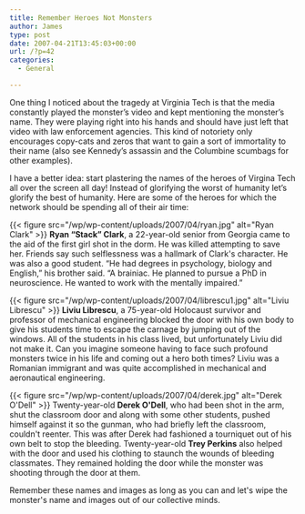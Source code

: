```yaml
---
title: Remember Heroes Not Monsters
author: James
type: post
date: 2007-04-21T13:45:03+00:00
url: /?p=42
categories:
  - General

---
```

One thing I noticed about the tragedy at Virginia Tech is that the media constantly played the monster&#8217;s video and kept mentioning the monster&#8217;s name. They were playing right into his hands and should have just left that video with law enforcement agencies. This kind of notoriety only encourages copy-cats and zeros that want to gain a sort of immortality to their name (also see Kennedy&#8217;s assassin and the Columbine scumbags for other examples).

I have a better idea: start plastering the names of the heroes of Virgina Tech all over the screen all day! Instead of glorifying the worst of humanity let&#8217;s glorify the best of humanity. Here are some of the heroes for which the network should be spending all of their air time:

{{< figure src="/wp/wp-content/uploads/2007/04/ryan.jpg" alt="Ryan Clark" >}}
**Ryan &#8220;Stack&#8221; Clark**, a 22-year-old senior from Georgia came to the aid of the first girl shot in the dorm. He was killed attempting to save her. Friends say such selflessness was a hallmark of Clark's character. He was also a good student. &#8220;He had degrees in psychology, biology and English,&#8221; his brother said. &#8220;A brainiac. He planned to pursue a PhD in neuroscience. He wanted to work with the mentally impaired.&#8221;

{{< figure src="/wp/wp-content/uploads/2007/04/librescu1.jpg" alt="Liviu Librescu" >}}
**Liviu Librescu**, a 75-year-old Holocaust survivor and professor of mechanical engineering blocked the door with his own body to give his students time to escape the carnage by jumping out of the windows. All of the students in his class lived, but unfortunately Liviu did not make it. Can you imagine someone having to face such profound monsters twice in his life and coming out a hero both times? Liviu was a Romanian immigrant and was quite accomplished in mechanical and aeronautical engineering.

{{< figure src="/wp/wp-content/uploads/2007/04/derek.jpg" alt="Derek O'Dell" >}}
Twenty-year-old **Derek O'Dell**, who had been shot in the arm, shut the classroom door and along with some other students, pushed himself against it so the gunman, who had briefly left the classroom, couldn't reenter. This was after Derek had fashioned a tourniquet out of his own belt to stop the bleeding. Twenty-year-old **Trey Perkins** also helped with the door and used his clothing to staunch the wounds of bleeding classmates. They remained holding the door while the monster was shooting through the door at them.

Remember these names and images as long as you can and let's wipe the monster's name and images out of our collective minds.